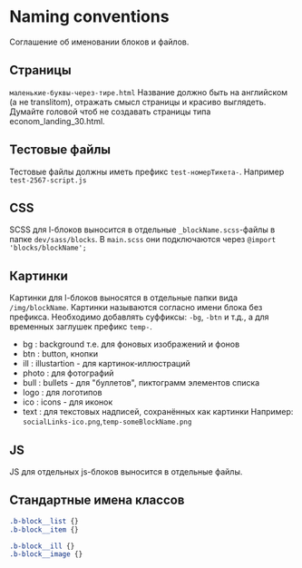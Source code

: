# Naming conventions
Соглашение об именовании блоков и файлов.

## Страницы
`маленькие-буквы-через-тире.html` 
Название должно быть на английском (а не translitom), отражать смысл страницы и красиво выглядеть. Думайте головой чтоб не создавать страницы типа econom_landing_30.html.
 
## Тестовые файлы
Тестовые файлы должны иметь префикс `test-номерТикета-`. 
Например `test-2567-script.js`

## CSS
SCSS для l-блоков выносится в отдельные `_blockName.scss`-файлы в папке `dev/sass/blocks`.
В `main.scss` они подключаются через `@import 'blocks/blockName';`

## Картинки
Картинки для l-блоков выносятся в отдельные папки вида `/img/blockName`. 
Картинки называются согласно имени блока без префикса. Необходимо добавлять суффиксы: `-bg`, `-btn` и т.д., а для временных заглушек префикс `temp-`.
 * bg    : background т.е. для фоновых изображений и фонов
 * btn   : button, кнопки
 * ill   : illustartion - для картинок-иллюстраций
 * photo : для фотографий
 * bull  : bullets - для "буллетов", пиктограмм элементов списка
 * logo  : для логотипов
 * ico   : icons - для иконок
 * text  : для текстовых надписей, сохранённых как картинки
 Например: `socialLinks-ico.png`,`temp-someBlockName.png`
 
## JS
JS для отдельных js-блоков выносится в отдельные файлы.
 
## Стандартные имена классов
```scss
.b-block__list {}
.b-block__item {}
```
 
```scss
.b-block__ill {}
.b-block__image {}
```
